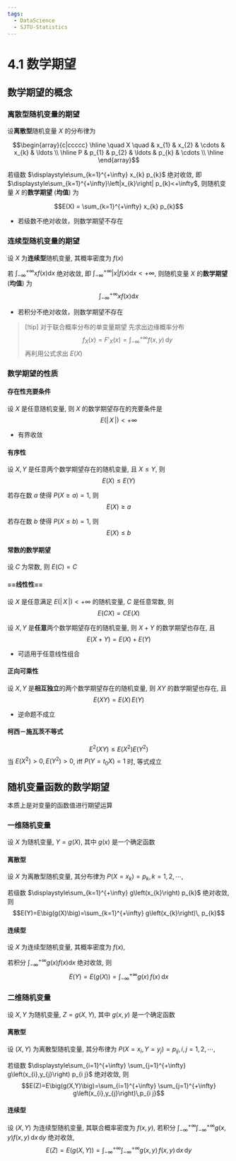 ```yaml
---
tags:
  - DataScience
  - SJTU-Statistics
---
```

4.1 数学期望
===
## 数学期望的概念
### 离散型随机变量的期望
设**离散型**随机变量 $X$ 的分布律为

$$\begin{array}{c|ccccc}
\hline \quad X \quad &  x_{1}  &  x_{2}  &  \cdots  &  x_{k}  &  \ldots  \\
\hline P  &  p_{1}  &  p_{2}  &  \ldots  &  p_{k}  &  \cdots  \\
\hline
\end{array}$$

若级数 $\displaystyle\sum_{k=1}^{+\infty} x_{k} p_{k}$ 绝对收敛, 即 $\displaystyle\sum_{k=1}^{+\infty}\left|x_{k}\right| p_{k}<+\infty$, 则随机变量 $X$ 的**数学期望** (**均值**) 为

$$E(X) = \sum_{k=1}^{+\infty} x_{k} p_{k}$$
- 若级数不绝对收敛，则数学期望不存在

### 连续型随机变量的期望
设 $X$ 为**连续型**随机变量, 其概率密度为 $f(x)$

若 $\displaystyle\int_{-\infty}^{+\infty} x f(x) \mathrm{d} x$ 绝对收敛, 即 $\displaystyle\int_{-\infty}^{+\infty}|x| f(x) \mathrm{d} x<+\infty$, 则随机变量 $X$ 的**数学期望** (**均值**) 为
$$\int_{-\infty}^{+\infty} x f(x) \mathrm{d} x$$
- 若积分不绝对收敛，则数学期望不存在

> [!tip] 对于联合概率分布的单变量期望
> 先求出边缘概率分布 
> $$f_X(x) = F'_X(x) = \int_{-\infty}^{+\infty}f(x,y)\,\mathrm dy$$
> 再利用公式求出 $E(X)$

### 数学期望的性质
#### 存在性充要条件
设 $X$ 是任意随机变量, 则 $X$ 的数学期望存在的充要条件是
$$E(|\,X\,|)<+\infty$$
- 有界收敛
#### 有序性
设 $X,Y$ 是任意两个数学期望存在的随机变量, 且 $X\le Y$, 则
$$E(X) \le E(Y)$$

若存在数 $a$ 使得 $P(X\ge a) = 1$, 则
$$E(X)\ge a$$

若存在数 $b$ 使得 $P(X\le b) = 1$, 则
$$E(X)\le b$$
#### 常数的数学期望
设 $C$ 为常数, 则 $E(C) = C$
#### ==线性性==
设 $X$ 是任意满足 $E(|\,X\,|)<+\infty$ 的随机变量, $C$ 是任意常数, 则
$$E(C X)=C E(X)$$

设 $X,Y$ 是**任意**两个数学期望存在的随机变量, 则 $X+Y$ 的数学期望也存在, 且
$$E(X+Y)=E(X)+E(Y)$$
- 可适用于任意线性组合

#### 正向可乘性
设 $X,Y$ 是**相互独立**的两个数学期望存在的随机变量, 则 $XY$ 的数学期望也存在, 且
$$E(X Y)=E(X)\,E(Y)$$
- 逆命题不成立
#### 柯西－施瓦茨不等式
$$E^{2}(X Y) \leq E\left(X^{2}\right) E\left(Y^{2}\right)$$
当 $E\left(X^{2}\right)>0,E\left(Y^{2}\right)>0$, iff $P\left(Y=t_{0} X\right)=1$ 时, 等式成立

## 随机变量函数的数学期望
本质上是对变量的函数值进行期望运算

### 一维随机变量
设 $X$ 为随机变量, $Y=g(X)$, 其中 $g(x)$ 是一个确定函数

#### 离散型
设 $X$ 为离散型随机变量, 其分布律为 $P\left(X=x_{k}\right)=p_{k},k=1,2,\cdots$,

若级数 $\displaystyle\sum_{k=1}^{+\infty} g\left(x_{k}\right) p_{k}$ 绝对收敛, 则
$$E(Y)=E\big(g(X)\big)=\sum_{k=1}^{+\infty} g\left(x_{k}\right)\, p_{k}$$

#### 连续型
设 $X$ 为连续型随机变量, 其概率密度为 $f(x)$,

若积分 $\displaystyle\int_{-\infty}^{+\infty} g(x) f(x) \mathrm{d} x$ 绝对收敛, 则
$$E(Y)=E\big(g(X)\big)=\int_{-\infty}^{+\infty} g(x)\,f(x)\, \mathrm{d} x$$
### 二维随机变量
设 $X,Y$ 为随机变量, $Z=g(X,Y)$, 其中 $g(x,y)$ 是一个确定函数

#### 离散型
设 $(X,Y)$ 为离散型随机变量, 其分布律为 $P\left(X=x_{i}, Y = y_j\right)=p_{ij},i,j=1,2,\cdots$,

若级数 $\displaystyle\sum_{i=1}^{+\infty} \sum_{j=1}^{+\infty} g\left(x_{i},y_{j}\right) p_{i j}$ 绝对收敛, 则
$$E(Z)=E\big(g(X,Y)\big)=\sum_{i=1}^{+\infty} \sum_{j=1}^{+\infty} g\left(x_{i},y_{j}\right)\,p_{i j}$$

#### 连续型
设 $(X,Y)$ 为连续型随机变量, 其联合概率密度为 $f(x,y)$, 
若积分 $\displaystyle\int_{-\infty}^{+\infty} \int_{-\infty}^{+\infty} g(x,y) f(x,y) \,\mathrm{d} x \, \mathrm{d} y$ 绝对收敛, 
$$E(Z)=E\big(g(X,Y)\big)=\int_{-\infty}^{+\infty} \int_{-\infty}^{+\infty} g(x,y) \, f(x,y) \,\mathrm{d} x \,\mathrm{d} y$$
